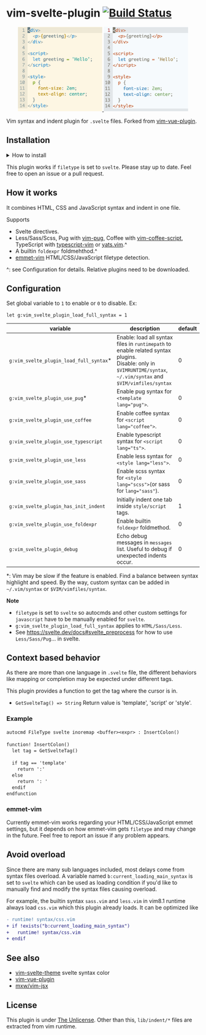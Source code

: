 # vim-svelte-plugin [![Build Status][12]](https://travis-ci.com/leafOfTree/vim-svelte-plugin)

<p align="center">
<a href="https://github.com/altercation/vim-colors-solarized">
<img alt="screenshot" src="https://raw.githubusercontent.com/leafOfTree/leafOfTree.github.io/master/vim-svelte-solarized.png" width="220" />
</a>
<a href="https://github.com/leafOfTree/vim-svelte-theme">
<img alt="screenshot" src="https://raw.githubusercontent.com/leafOfTree/leafOfTree.github.io/master/vim-svelte-theme.png" width="220" />
</a>
</p>

Vim syntax and indent plugin for `.svelte` files. Forked from [vim-vue-plugin][3]. 

## Installation

<details>

<summary><a>How to install</a></summary>

- [VundleVim][2]

        Plugin 'leafOfTree/vim-svelte-plugin'

- [vim-pathogen][5]

        cd ~/.vim/bundle && \
        git clone https://github.com/leafOfTree/vim-svelte-plugin --depth 1

- [vim-plug][7]

        Plug 'leafOfTree/vim-svelte-plugin'
        :PlugInstall

- Or manually, clone this plugin to `path/to/this_plugin`, and add it to `rtp` in vimrc

        set rtp+=path/to/this_plugin

<br />
</details>

This plugin works if `filetype` is set to `svelte`. Please stay up to date. Feel free to open an issue or a pull request.

## How it works

It combines HTML, CSS and JavaScript syntax and indent in one file.

Supports

- Svelte directives.
- Less/Sass/Scss, Pug with [vim-pug][4], Coffee with [vim-coffee-script][6], TypeScript with [typescript-vim][14] or [yats.vim][15].^
- A builtin `foldexpr` foldmehthod.^
- [emmet-vim][10] HTML/CSS/JavaScript filetype detection.

^: see Configuration for details. Relative plugins need to be downloaded.

## Configuration

Set global variable to `1` to enable or `0` to disable. Ex:

    let g:vim_svelte_plugin_load_full_syntax = 1

| variable                              | description                                                                                            | default                    |
|---------------------------------------|--------------------------------------------------------------------------------------------------------------------------------|----------------------------|
| `g:vim_svelte_plugin_load_full_syntax`\* | Enable: load all syntax files in `runtimepath` to enable related syntax plugins.<br> Disable: only in `$VIMRUNTIME/syntax`, `~/.vim/syntax` and `$VIM/vimfiles/syntax` | 0 |
| `g:vim_svelte_plugin_use_pug`\*             | Enable pug syntax for `<template lang="pug">`.                                                         | 0 |
| `g:vim_svelte_plugin_use_coffee`            | Enable coffee syntax for `<script lang="coffee">`.                                                     | 0 |
| `g:vim_svelte_plugin_use_typescript`        | Enable typescript syntax for `<script lang="ts">`.                                                     | 0 |
| `g:vim_svelte_plugin_use_less`              | Enable less syntax for `<style lang="less">`.                                                          | 0 |
| `g:vim_svelte_plugin_use_sass`              | Enable scss syntax for `<style lang="scss">`(or sass for `lang="sass"`).                               | 0 |
| `g:vim_svelte_plugin_has_init_indent`       | Initially indent one tab inside `style/script` tags.                                                   | 1 |
| `g:vim_svelte_plugin_use_foldexpr`          | Enable builtin `foldexpr` foldmethod.                                                                  | 0 |
| `g:vim_svelte_plugin_debug`                 | Echo debug messages in `messages` list. Useful to debug if unexpected indents occur.                   | 0 |

\*: Vim may be slow if the feature is enabled. Find a balance between syntax highlight and speed. By the way, custom syntax can be added in `~/.vim/syntax` or `$VIM/vimfiles/syntax`. 

**Note**

- `filetype` is set to `svelte` so autocmds and other custom settings for `javascript` have to be manually enabled for `svelte`.
- `g:vim_svelte_plugin_load_full_syntax` applies to `HTML/Sass/Less`.
- See <https://svelte.dev/docs#svelte_preprocess> for how to use `Less/Sass/Pug`... in svelte.

## Context based behavior

As there are more than one language in `.svelte` file, the different behaviors like mapping or completion may be expected under different tags.

This plugin provides a function to get the tag where the cursor is in.

- `GetSvelteTag() => String` Return value is 'template', 'script' or 'style'.

### Example

```vim
autocmd FileType svelte inoremap <buffer><expr> : InsertColon()

function! InsertColon()
  let tag = GetSvelteTag()
  
  if tag == 'template'
    return ':'
  else
    return ': '
  endif
endfunction
```

### emmet-vim

Currently emmet-vim works regarding your HTML/CSS/JavaScript emmet settings, but it depends on how emmet-vim gets `filetype` and may change in the future. Feel free to report an issue if any problem appears.

## Avoid overload

Since there are many sub languages included, most delays come from syntax files overload. A variable named `b:current_loading_main_syntax` is set to `svelte` which can be used as loading condition if you'd like to manually find and modify the syntax files causing overload.

For example, the builtin syntax `sass.vim` and `less.vim` in vim8.1 runtime always load `css.vim` which this plugin already loads. It can be optimized like

```diff
- runtime! syntax/css.vim
+ if !exists("b:current_loading_main_syntax")
+   runtime! syntax/css.vim
+ endif
```

## See also

- [vim-svelte-theme][11] svelte syntax color
- [vim-vue-plugin][3]
- [mxw/vim-jsx][1]

## License

This plugin is under [The Unlicense][8]. Other than this, `lib/indent/*` files are extracted from vim runtime.

[1]: https://github.com/mxw/vim-jsx "mxw: vim-jsx"
[2]: https://github.com/VundleVim/Vundle.vim
[3]: https://github.com/leafOfTree/vim-vue-plugin
[4]: https://github.com/digitaltoad/vim-pug
[5]: https://github.com/tpope/vim-pathogen
[6]: https://github.com/kchmck/vim-coffee-script
[7]: https://github.com/junegunn/vim-plug
[8]: https://choosealicense.com/licenses/unlicense/
[10]: https://github.com/mattn/emmet-vim
[11]: https://github.com/leafOfTree/vim-svelte-theme
[12]: https://travis-ci.com/leafOfTree/vim-svelte-plugin.svg?branch=master
[14]: https://github.com/leafgarland/typescript-vim
[15]: https://github.com/HerringtonDarkholme/yats.vim
